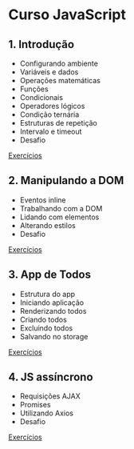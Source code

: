 # Curso JavaScript

## 1. Introdução

- Configurando ambiente
- Variáveis e dados
- Operações matemáticas
- Funções
- Condicionais
- Operadores lógicos
- Condição ternária
- Estruturas de repetição
- Intervalo e timeout
- Desafio

[Exercícios](Introdução/README.md)

## 2. Manipulando a DOM
- Eventos inline
- Trabalhando com a DOM
- Lidando com elementos
- Alterando estilos
- Desafio

[Exercícios](Manipulando-a-DOM/README.md)

## 3. App de Todos
- Estrutura do app
- Iniciando aplicação
- Renderizando todos
- Criando todos
- Excluindo todos
- Salvando no storage

[Exercícios](App-de-Todos/README.md)

## 4. JS assíncrono
- Requisições AJAX
- Promises
- Utilizando Axios
- Desafio

[Exercícios](JS-assíncrono/README.md)